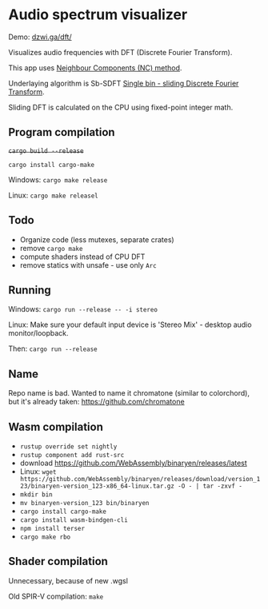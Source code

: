 Audio spectrum visualizer
===
Demo: [dzwi.ga/dft/](https://dzwi.ga/dft/)

Visualizes audio frequencies with DFT (Discrete Fourier Transform).

This app uses [Neighbour Components (NC) method](https://www.researchgate.net/publication/331834062_One_Technique_to_Enhance_the_Resolution_of_Discrete_Fourier_Transform).

Underlaying algorithm is Sb-SDFT [Single bin - sliding Discrete Fourier Transform](https://www.intechopen.com/chapters/54042).

Sliding DFT is calculated on the CPU using fixed-point integer math.


Program compilation
---

~~`cargo build --release`~~

`cargo install cargo-make`

Windows: `cargo make release`

Linux: `cargo make releasel`



Todo
---
- Organize code (less mutexes, separate crates)
- remove `cargo make`
- compute shaders instead of CPU DFT
- remove statics with unsafe - use only `Arc`

Running
----
Windows: `cargo run --release -- -i stereo`

Linux: Make sure your default input device is 'Stereo Mix' - desktop audio monitor/loopback.

Then: `cargo run --release`


Name
---
Repo name is bad. Wanted to name it chromatone (similar to colorchord), but it's already taken: https://github.com/chromatone



Wasm compilation
---
- `rustup override set nightly`
- `rustup component add rust-src`
- download https://github.com/WebAssembly/binaryen/releases/latest
- Linux: `wget https://github.com/WebAssembly/binaryen/releases/download/version_123/binaryen-version_123-x86_64-linux.tar.gz -O - | tar -zxvf -`
- `mkdir bin`
- `mv binaryen-version_123 bin/binaryen`
- `cargo install cargo-make`
- `cargo install wasm-bindgen-cli`
- `npm install terser`
- `cargo make rbo`



Shader compilation
---

Unnecessary, because of new .wgsl

Old SPIR-V compilation:
`make`

